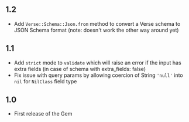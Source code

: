## 1.2

- Add `Verse::Schema::Json.from` method to convert a Verse schema
to JSON Schema format (note: doesn't work the other way around yet)

## 1.1

- Add `strict` mode to `validate` which will raise an error if the input has
extra fields (in case of schema with extra_fields: false)
- Fix issue with query params by allowing coercion of String `'null'` into `nil` for `NilClass` field type

## 1.0

- First release of the Gem